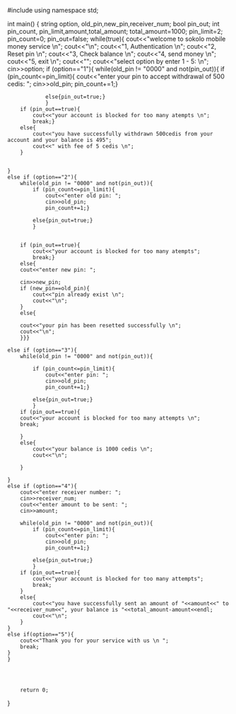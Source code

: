#include <iostream>
using namespace std;


int main() {
	string option, old_pin,new_pin,receiver_num;
	bool pin_out;
	int pin_count, pin_limit,amount,total_amount;
	total_amount=1000;
	pin_limit=2;
	pin_count=0;
	pin_out=false;
	while(true){
		cout<<"welcome to sokolo mobile money service \n";
	    cout<<"\n";
	    cout<<"1, Authentication \n";
	    cout<<"2, Reset pin \n";
    	cout<<"3, Check balance \n";
    	cout<<"4, send money \n";
    	cout<<"5, exit \n";
	    cout<<"";
	    cout<<"select option by enter 1 - 5: \n";
	    cin>>option;
    	if (option=="1"){
    		while(old_pin != "0000" and not(pin_out)){
    			if (pin_count<=pin_limit){
    				cout<<"enter your pin to accept withdrawal of 500 cedis: ";
				    cin>>old_pin;
				    pin_count+=1;}	
				
			    else{pin_out=true;}
		     	}
		if (pin_out==true){
			cout<<"your account is blocked for too many atempts \n";
			break;}
		else{
			cout<<"you have successfully withdrawn 500cedis from your account and your balance is 495";
			cout<<" with fee of 5 cedis \n";
		}
		
		
	}
	else if (option=="2"){
		while(old_pin != "0000" and not(pin_out)){
			if (pin_count<=pin_limit){
				cout<<"enter old pin: ";
				cin>>old_pin;
				pin_count+=1;}	
				
			else{pin_out=true;}
			}
			
			
		if (pin_out==true){
			cout<<"your account is blocked for too many atempts";
			break;}   
		else{
		cout<<"enter new pin: ";
		
		cin>>new_pin;
		if (new_pin==old_pin){
			cout<<"pin already exist \n";
			cout<<"\n";
		}
		else{
		
		cout<<"your pin has been resetted successfully \n";
		cout<<"\n";
		}}}
	
	else if (option=="3"){
		while(old_pin != "0000" and not(pin_out)){
			
			if (pin_count<=pin_limit){
				cout<<"enter pin: ";
				cin>>old_pin;
				pin_count+=1;}	
				
			else{pin_out=true;}
			}
		if (pin_out==true){
		cout<<"your account is blocked for too many attempts \n";
		break;
		
		}
		else{
			cout<<"your balance is 1000 cedis \n";
			cout<<"\n";
			
		}
		
	}
	else if (option=="4"){
		cout<<"enter receiver number: ";
		cin>>receiver_num;
		cout<<"enter amount to be sent: ";
		cin>>amount;
		
		while(old_pin != "0000" and not(pin_out)){
			if (pin_count<=pin_limit){
				cout<<"enter pin: ";
				cin>>old_pin;
				pin_count+=1;}	
				
			else{pin_out=true;}
			}
		if (pin_out==true){
			cout<<"your account is blocked for too many attempts";
			break;
		}
		else{
			cout<<"you have successfully sent an amount of "<<amount<<" to "<<receiver_num<<", your balance is "<<total_amount-amount<<endl;
			cout<<"\n";
		}
	}
	else if(option=="5"){
		cout<<"Thank you for your service with us \n ";
		break;
	}
	}
		
		
	
	
		return 0;
}
